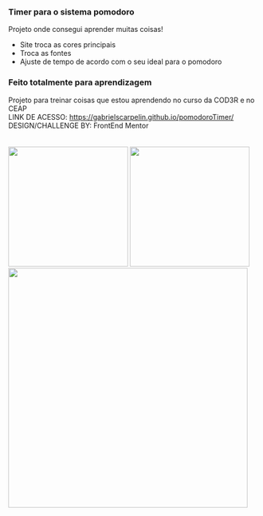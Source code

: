 ### Timer para o sistema pomodoro
Projeto onde consegui aprender muitas coisas! 
- Site troca as cores principais
- Troca as fontes
- Ajuste de tempo de acordo com o seu ideal para o pomodoro
### Feito totalmente para aprendizagem
Projeto para treinar coisas que estou aprendendo no curso da COD3R e no CEAP
<br>
LINK DE ACESSO: https://gabrielscarpelin.github.io/pomodoroTimer/
<br>
DESIGN/CHALLENGE BY: FrontEnd Mentor
<br>
<br>
<br>
<img src="https://user-images.githubusercontent.com/78825939/164861839-a8b8235d-019b-458d-a776-1b191f453995.png" style="width: 25vw">
<img src="https://user-images.githubusercontent.com/78825939/164861842-e7044a6e-76ff-4c4b-af20-05c85c1cba89.png" style="width: 25vw">
<img src="https://user-images.githubusercontent.com/78825939/164861846-fe8691bc-26ed-4008-9f5f-f8b932ea7ef4.png" style="width: 50vw">
